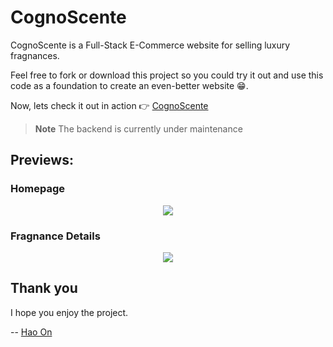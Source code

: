# CognoScente
CognoScente is a Full-Stack E-Commerce website for selling luxury fragnances.

Feel free to fork or download this project so you could try it out and use this code as a foundation to create an even-better website :grin:.

Now, lets check it out in action :point_right: [CognoScente](https://ho-cognoscente.netlify.app)
> **Note**
> The backend is currently under maintenance

## Previews:

### Homepage

<p align="center">
  <img src="Homepage.gif">
</p>

### Fragnance Details

<p align="center">
  <img src="FragnanceDetails.gif">
</p>

## Thank you

I hope you enjoy the project.

-- [Hao On](https://www.linkedin.com/in/hao-on/)
